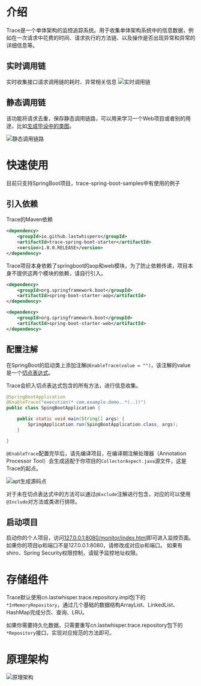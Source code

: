 
# 介绍

Trace是一个单体架构的监控追踪系统。用于收集单体架构系统中的信息数据，例如在一次请求中花费的时间、请求执行的方法链、以及操作是否出现异常和异常的详细信息等。

## 实时调用链

实时收集接口请求调用链的耗时、异常相关信息
![实时调用链](https://img-blog.csdnimg.cn/20200410172312739.gif)

## 静态调用链

该功能将请求去重，保存静态调用链路，可以用来学习一个Web项目或者别的用途，比如[生成毕设中的类图]()。

![静态调用链路](https://img-blog.csdnimg.cn/20200410172337626.gif)
# 快速使用

目前只支持SpringBoot项目，trace-spring-boot-samples中有使用的例子

## 引入依赖

Trace的Maven依赖

```xml
<dependency>
    <groupId>io.github.lastwhispers</groupId>
    <artifactId>trace-spring-boot-starter</artifactId>
    <version>1.0.0.RELEASE</version>
</dependency>
```

Trace项目本身依赖了springboot的aop和web模块，为了防止依赖传递，项目本身不提供这两个模块的依赖，请自行引入。

```xml
<dependency>
 	<groupId>org.springframework.boot</groupId>
    <artifactId>spring-boot-starter-aop</artifactId>
</dependency>

<dependency>
    <groupId>org.springframework.boot</groupId>
    <artifactId>spring-boot-starter-web</artifactId>
</dependency>
```

## 配置注解

在SpringBoot的启动类上添加注解`@EnableTrace(value = "")`，该注解的value是一个[切点表达式](https://docs.spring.io/spring/docs/5.1.8.RELEASE/spring-framework-reference/core.html#aop-pointcuts)。

Trace会织入切点表达式包含的所有方法，进行信息收集。

```java
@SpringBootApplication
@EnableTrace("execution(* com.example.demo..*(..))")
public class SpingBootApplication {

    public static void main(String[] args) {
        SpringApplication.run(SpingBootApplication.class, args);
    }

}
```

`@EnableTrace`配置完毕后，请先编译项目，在编译期注解处理器（Annotation Processor Tool）会生成适配于你项目的`CollectorAspect.java`源文件，这是Trace的起点。

![apt生成源码点](https://img-blog.csdnimg.cn/20200410172414260.png?x-oss-process=image/watermark,type_ZmFuZ3poZW5naGVpdGk,shadow_10,text_aHR0cHM6Ly9ibG9nLmNzZG4ubmV0L3Bkc3UxNjE1MzAyNDc=,size_16,color_FFFFFF,t_70)

对于未在切点表达式中的方法可以通过`@Exclude`注解进行包含，对应的可以使用`@Include`对方法或类进行排除。

## 启动项目

启动你的个人项目，访问[127.0.0.1:8080/monitor/index.html](127.0.0.1:8080/monitor/index.html)即可进入监控页面。
如果你的项目ip和端口不是127.0.0.1:8080，请修改成对应ip和端口。
如果有shiro、Spring Security权限控制，请赋予监控地址权限。

# 存储组件

Trace默认使用cn.lastwhisper.trace.repository.impl包下的`*InMemoryRepository`，通过几个基础的数据结构ArrayList、LinkedList、HashMap完成分页、查询、LRU。

如果你需要持久化数据，只需要重写cn.lastwhisper.trace.repository包下的`*Repository`接口，实现对应规范的方法即可。

# 原理架构

![原理架构](https://img-blog.csdnimg.cn/20200410172435250.png?x-oss-process=image/watermark,type_ZmFuZ3poZW5naGVpdGk,shadow_10,text_aHR0cHM6Ly9ibG9nLmNzZG4ubmV0L3Bkc3UxNjE1MzAyNDc=,size_16,color_FFFFFF,t_70)